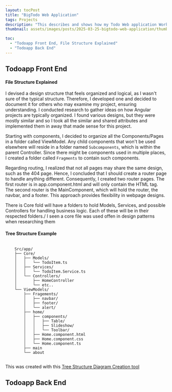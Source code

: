 ```yaml
---
layout: tocPost
title: "BigTodo Web Application"
tags: Projects
description: "This describes and shows how my Todo Web application Works "
thumbnail: assets/images/posts/2025-03-25-bigtodo-web-application/thumbnail.png

toc:
  - "Todoapp Front End, File Structure Explained"
  - "Todoapp Back End"
---
```





## Todoapp Front End



#### File Structure Explained

I devised a design structure that feels organized and logical, as I wasn't sure of the typical structure. Therefore, I developed one and decided to document it for others who may examine my project, ensuring understanding. I conducted research to gather ideas on how Angular projects are typically organized. I found various designs, but they were mostly similar and so I took all the similar and shared attributes and implemented them in away that made sense for this project.

Starting with components, I decided to organize all the Components/Pages in a folder called ViewModel. Any child components that won't be used elsewhere will reside in a folder named ``Subcomponents``, which is within the parent Controller. Since there might be components used in multiple places, I created a folder called ``Fragments`` to contain such components.

Regarding routing, I realized that not all pages may share the same design, such as the 404 page. Hence, I concluded that I should create a router page to handle anything different. Consequently, I created two router pages. The first router is in app.component.html and will only contain the <router-outlet/> HTML tag. The second router is the MainComponent, which will hold the router, the navbar, and a footer. This approach provides flexibility in webpage designs.

There is Core fold will have a folders to hold Models, Services, and possible Controllers for handling business logic. Each of these will be in their respected folders./ I seen a core file was used offen in design patterns when researching them

#### Tree Structure Example

```

    Src/app/
    ├── Core/
    │   ├── Models/
    │   │   └── TodoItem.ts
    │   ├── Services/
    │   │   └── TodoItem.Service.ts
    │   └── Controllers/
    │       ├── HomeController
    │       └── etc..
    └── ViewModels/
        ├── Fragements/
        │   ├── navbar/
        │   ├── footer/
        │   └── alert/
        ├── home/
        │   ├── components/
        │   │   ├── Table/
        │   │   ├── Slideshow/        
        │   │   └── Toolbar/
        │   ├── Home.component.html
        │   ├── Home.component.css
        │   └── Home.component.ts   
        ├── main
        └── about
        
```

This was created with this [Tree Structure Diagram Creation tool](https://tree.nathanfriend.io/)


## Todoapp Back End






